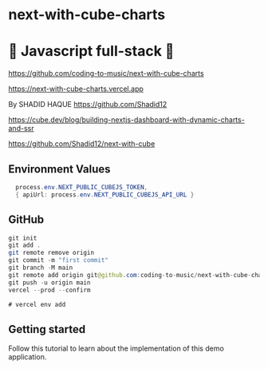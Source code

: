 # next-with-cube-charts

# 🚀 Javascript full-stack 🚀

https://github.com/coding-to-music/next-with-cube-charts

https://next-with-cube-charts.vercel.app

By SHADID HAQUE https://github.com/Shadid12

https://cube.dev/blog/building-nextjs-dashboard-with-dynamic-charts-and-ssr

https://github.com/Shadid12/next-with-cube

## Environment Values

```java
  process.env.NEXT_PUBLIC_CUBEJS_TOKEN,
  { apiUrl: process.env.NEXT_PUBLIC_CUBEJS_API_URL }

```

## GitHub

```java
git init
git add .
git remote remove origin
git commit -m "first commit"
git branch -M main
git remote add origin git@github.com:coding-to-music/next-with-cube-charts.git
git push -u origin main
vercel --prod --confirm

# vercel env add
```

## Getting started

Follow this tutorial to learn about the implementation of this demo application.
